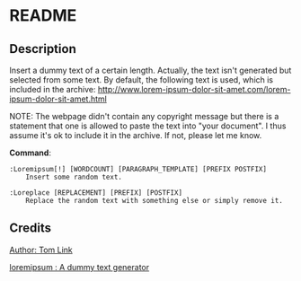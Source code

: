 # README

## Description
Insert a dummy text of a certain length. Actually, the text isn't
generated but selected from some text. By default, the following text is
used, which is included in the archive:
http://www.lorem-ipsum-dolor-sit-amet.com/lorem-ipsum-dolor-sit-amet.html

NOTE: The webpage didn't contain any copyright message but there is a
statement that one is allowed to paste the text into "your document".
I thus assume it's ok to include it in the archive. If not, please let me know.

**Command**:

```
:Loremipsum[!] [WORDCOUNT] [PARAGRAPH_TEMPLATE] [PREFIX POSTFIX]
    Insert some random text.

:Loreplace [REPLACEMENT] [PREFIX] [POSTFIX]
    Replace the random text with something else or simply remove it.
```

## Credits
[Author: Tom Link](http://www.vim.org/account/profile.php?user_id=4037)

[loremipsum : A dummy text generator](http://www.vim.org/scripts/script.php?script_id=2289)
